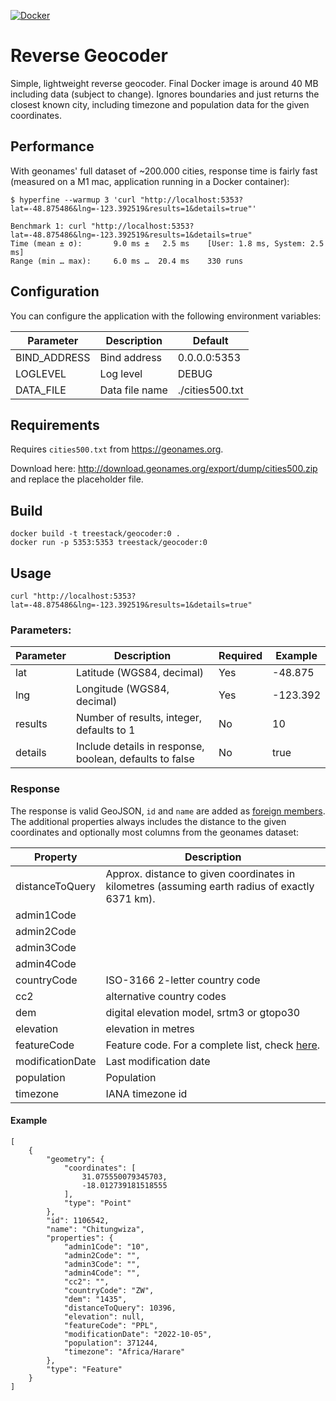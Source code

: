 [![Docker](https://github.com/treestack/geocoder/actions/workflows/docker-publish.yml/badge.svg)](https://github.com/treestack/geocoder/actions/workflows/docker-publish.yml)

# Reverse Geocoder

Simple, lightweight reverse geocoder. Final Docker image is around 40 MB including data (subject to change). 
Ignores boundaries and just returns the closest known city, including timezone and population data for the given 
coordinates. 

## Performance

With geonames' full dataset of ~200.000 cities, response time is fairly fast (measured on a M1 mac, application running in a Docker container): 

    $ hyperfine --warmup 3 'curl "http://localhost:5353?lat=-48.875486&lng=-123.392519&results=1&details=true"'

    Benchmark 1: curl "http://localhost:5353?lat=-48.875486&lng=-123.392519&results=1&details=true"
    Time (mean ± σ):       9.0 ms ±   2.5 ms    [User: 1.8 ms, System: 2.5 ms]
    Range (min … max):     6.0 ms …  20.4 ms    330 runs

## Configuration

You can configure the application with the following environment variables:

| Parameter    | Description    | Default         |
|--------------|----------------|-----------------|
| BIND_ADDRESS | Bind address   | 0.0.0.0:5353    |
| LOGLEVEL     | Log level      | DEBUG           |
| DATA_FILE    | Data file name | ./cities500.txt |

## Requirements

Requires `cities500.txt` from https://geonames.org.

Download here: http://download.geonames.org/export/dump/cities500.zip and replace the placeholder file.

## Build

    docker build -t treestack/geocoder:0 .
    docker run -p 5353:5353 treestack/geocoder:0

## Usage

    curl "http://localhost:5353?lat=-48.875486&lng=-123.392519&results=1&details=true"  

### Parameters:

| Parameter | Description                                             | Required | Example  |
|-----------|---------------------------------------------------------|----------|----------|
| lat       | Latitude (WGS84, decimal)                               | Yes      | -48.875  |
| lng       | Longitude (WGS84, decimal)                              | Yes      | -123.392 |
| results   | Number of results, integer, defaults to 1               | No       | 10       |
| details   | Include details in response, boolean, defaults to false | No       | true     |

### Response

The response is valid GeoJSON, `id` and `name` are added as [foreign members](https://www.rfc-editor.org/rfc/rfc7946#section-6.1). The additional properties always includes the distance to the given coordinates and optionally most columns from the geonames dataset:

| Property         | Description                                                                                     |  
|------------------|-------------------------------------------------------------------------------------------------|
| distanceToQuery  | Approx. distance to given coordinates in kilometres (assuming earth radius of exactly 6371 km). |
| admin1Code       |                                                                                                 |
| admin2Code       |                                                                                                 |
| admin3Code       |                                                                                                 |
| admin4Code       |                                                                                                 |
| countryCode      | ISO-3166 2-letter country code                                                                  |
| cc2              | alternative country codes                                                                       |
| dem              | digital elevation model, srtm3 or gtopo30                                                       |
| elevation        | elevation in metres                                                                             |
| featureCode      | Feature code. For a complete list, check [here](http://www.geonames.org/export/codes.html).     |
| modificationDate | Last modification date                                                                          |
| population       | Population                                                                                      |
| timezone         | IANA timezone id                                                                                |

#### Example

    [
        {
            "geometry": {
                "coordinates": [
                    31.075550079345703,
                    -18.012739181518555
                ],
                "type": "Point"
            },
            "id": 1106542,
            "name": "Chitungwiza",
            "properties": {
                "admin1Code": "10",
                "admin2Code": "",
                "admin3Code": "",
                "admin4Code": "",
                "cc2": "",
                "countryCode": "ZW",
                "dem": "1435",
                "distanceToQuery": 10396,
                "elevation": null,
                "featureCode": "PPL",
                "modificationDate": "2022-10-05",
                "population": 371244,
                "timezone": "Africa/Harare"
            },
            "type": "Feature"
        }
    ]
